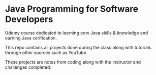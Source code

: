 # Java Programming for Software Developers

Udemy course dedicated to learning core Java skills & knowledge and earning Java cerification.

This repo contains all projects done during the class along with tutorials through other sources such as YouTube.

These projects are notes from coding along with the instructor and challenges completed.
